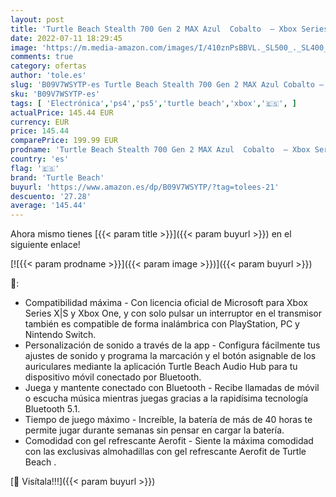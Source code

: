 ```yaml
---
layout: post
title: 'Turtle Beach Stealth 700 Gen 2 MAX Azul  Cobalto  – Xbox Series X|S  Xbox One  PS5  PS4 y PC'
date: 2022-07-11 18:29:45
image: 'https://m.media-amazon.com/images/I/410znPsBBVL._SL500_._SL400_.jpg'
comments: true
category: ofertas
author: 'tole.es'
slug: 'B09V7WSYTP-es Turtle Beach Stealth 700 Gen 2 MAX Azul Cobalto – Xbox...'
sku: 'B09V7WSYTP-es'
tags: [ 'Electrónica','ps4','ps5','turtle beach','xbox','🇪🇸', ]
actualPrice: 145.44 EUR
currency: EUR
price: 145.44
comparePrice: 199.99 EUR
prodname: 'Turtle Beach Stealth 700 Gen 2 MAX Azul  Cobalto  – Xbox Series X|S  Xbox One  PS5  PS4 y PC'
country: 'es'
flag: '🇪🇸'
brand: 'Turtle Beach'
buyurl: 'https://www.amazon.es/dp/B09V7WSYTP/?tag=tolees-21'
descuento: '27.28'
average: '145.44'
---
```


Ahora mismo tienes [{{< param title >}}]({{< param buyurl >}}) en el siguiente enlace!

[![{{< param prodname >}}]({{< param image >}})]({{< param buyurl >}})

🔎:

- Compatibilidad máxima - Con licencia oficial de Microsoft para Xbox Series X|S y Xbox One, y con solo pulsar un interruptor en el transmisor también es compatible de forma inalámbrica con PlayStation, PC y Nintendo Switch.
- Personalización de sonido a través de la app - Configura fácilmente tus ajustes de sonido y programa la marcación y el botón asignable de los auriculares mediante la aplicación Turtle Beach Audio Hub para tu dispositivo móvil conectado por Bluetooth.
- Juega y mantente conectado con Bluetooth - Recibe llamadas de móvil o escucha música mientras juegas gracias a la rapidísima tecnología Bluetooth 5.1.
- Tiempo de juego máximo - Increíble, la batería de más de 40 horas te permite jugar durante semanas sin pensar en cargar la batería.
- Comodidad con gel refrescante Aerofit - Siente la máxima comodidad con las exclusivas almohadillas con gel refrescante Aerofit de Turtle Beach .

[🛒 Visítala!!!]({{< param buyurl >}})
